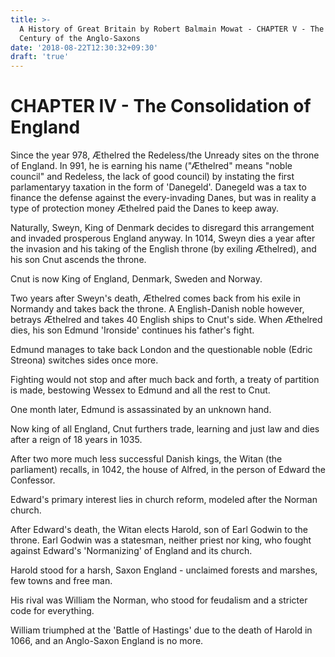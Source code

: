 ```yaml
---
title: >-
  A History of Great Britain by Robert Balmain Mowat - CHAPTER V - The Last
  Century of the Anglo-Saxons
date: '2018-08-22T12:30:32+09:30'
draft: 'true'
---
```

# CHAPTER IV - The Consolidation of England

Since the year 978, Æthelred the Redeless/the Unready sites on the throne of England. In 991, he is earning his name ("Æthelred" means "noble council" and Redeless, the lack of good council) by instating the first parlamentaryy taxation in the form of 'Danegeld'. Danegeld was a tax to finance the defense against the every-invading Danes, but was in reality a type of protection money Æthelred paid the Danes to keep away.

Naturally, Sweyn, King of Denmark decides to disregard this arrangement and invaded prosperous England anyway. In 1014, Sweyn dies a year after the invasion and his taking of the English throne (by exiling Æthelred), and his son Cnut ascends the throne.

Cnut is now King of England, Denmark, Sweden and Norway.

Two years after Sweyn's death, Æthelred comes back from his exile in Normandy and takes back the throne. A English-Danish noble however, betrays Æthelred and takes 40 English ships to Cnut's side. When Æthelred dies, his son Edmund 'Ironside' continues his father's fight.

Edmund manages to take back London and the questionable noble (Edric Streona) switches sides once more. 

Fighting would not stop and after much back and forth, a treaty of partition is made, bestowing Wessex to Edmund and all the rest to Cnut.

One month later, Edmund is assassinated by an unknown hand.

Now king of all England, Cnut furthers trade, learning and just law and dies after a reign of 18 years in 1035.

After two more much less successful Danish kings, the Witan (the parliament) recalls, in 1042, the house of Alfred, in the person of Edward the Confessor.

Edward's primary interest lies in church reform, modeled after the Norman church.

After Edward's death, the Witan elects Harold, son of Earl Godwin to the throne. Earl Godwin was a statesman, neither priest nor king, who fought against Edward's 'Normanizing' of England and its church. 

Harold stood for a harsh, Saxon England - unclaimed forests and marshes, few towns and free man.

His rival was William the Norman, who stood for feudalism and a stricter code for everything.

William triumphed at the 'Battle of Hastings' due to the death of Harold in 1066, and an Anglo-Saxon England is no more.
